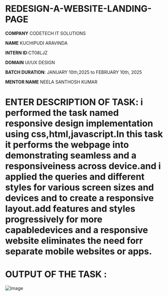 # REDESIGN-A-WEBSITE-LANDING-PAGE

**COMPANY** CODETECH IT SOLUTIONS

**NAME** KUCHIPUDI ARAVINDA

**INTERN ID**:CT08LJZ

**DOMAIN** UI/UX DESIGN

**BATCH DURATION**: JANUARY 10th,2025 to FEBRUARY 10th, 2025

**MENTOR NAME**  NEELA SANTHOSH KUMAR

# ENTER DESCRIPTION OF TASK: i performed the task named responsive design implementation using css,html,javascript.In this task it performs the webpage into demonstrating seamless and a responsiveiness across device.and i applied the queries and different styles for various screen sizes and devices and to create a responsive layout.add features and styles progressively for more capabledevices and a responsive website eliminates the need forr separate mobile websites or apps.

# OUTPUT OF THE TASK :
![Image](https://github.com/user-attachments/assets/004740cc-1d2d-40eb-af27-a1c3137cb689)
